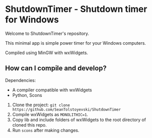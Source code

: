 # ShutdownTimer - Shutdown timer for Windows

Welcome to ShutdownTimer's repository.

This minimal app is simple power timer for your Windows computers.

Compiled using MinGW with wxWidgets.

## How can I compile and develop?

Dependencies:

* A compiler compatible with wxWidgets
* Python, Scons

1. Clone the project: `git clone https://github.com/SeanTolstoyevski/ShutdownTimer`
2. Compile wxWidgets as `MONOLITHIC=1`.
3. Copy lib and include folders of wxWidgets to the root directory of cloned this repo.
4. Run `scons` after making changes.

